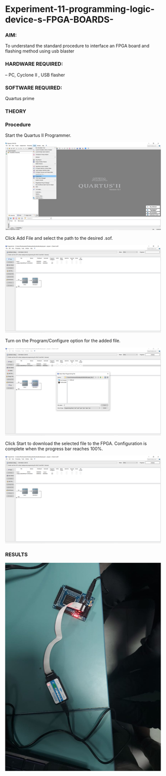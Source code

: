 # Experiment-11-programming-logic-device-s-FPGA-BOARDS-
 ### AIM:
 
 To understand the standard procedure to interface an FPGA board and flashing method using usb blaster 
 
### HARDWARE REQUIRED: 

– PC, Cyclone II , USB flasher

### SOFTWARE REQUIRED: 

Quartus prime

### THEORY 

### Procedure 

Start the Quartus II Programmer.

![11 3](step1.png)


Click Add File and select the path to the desired .sof.

![11 4](step2.png)


Turn on the Program/Configure option for the added file.

![11 5](step3.png)


Click Start to download the selected file to the FPGA. Configuration is complete when the progress bar reaches 100%.
 

![11 6](step4.png)





### RESULTS 

![11 8](result.jpeg)
